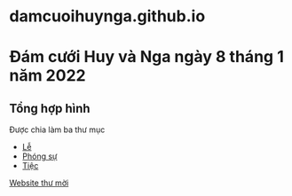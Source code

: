 # damcuoihuynga.github.io
# Đám cưới Huy và Nga ngày 8 tháng 1 năm 2022
## Tổng hợp hình

Được chia làm ba thư mục
- [Lễ](./Le)
- [Phóng sự](./PhongSu)
- [Tiệc](./Tiec)

[Website thư mời](https://www.votainguyenatm.wixsite.com/huyngawedding)
